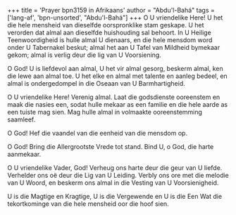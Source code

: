 +++
title = 'Prayer bpn3159 in Afrikaans'
author = "Abdu'l-Bahá"
tags = ['lang-af', 'bpn-unsorted', "Abdu'l-Bahá"]
+++
O U vriendelike Here! U het die hele mensheid van dieselfde oorspronklike stam geskape. U het verorden dat almal aan dieselfde huishouding sal behoort. In U Heilige Teenwoordigheid is hulle almal U dienaars, en die hele mensdom word onder U Tabernakel beskut; almal het aan U Tafel van Mildheid bymekaar gekom; almal is verlig deur die lig van U Voorsiening.

O God! U is liefdevol aan almal, U het vir almal gesorg, beskerm almal, ken die lewe aan almal toe. U het elke en almal met talente en aanleg bedeel, en almal is ondergedompel in die Oseaan van U Barmhartigheid.

O U vriendelike Here! Verenig almal. Laat die godsdienste ooreenstem en maak die nasies een, sodat hulle mekaar as een familie en die hele aarde as een tuiste mag sien. Mag hulle almal in volmaakte ooreenstemming saamleef.

O God! Hef die vaandel van die eenheid van die mensdom op.

O God! Bring die Allergrootste Vrede tot stand. Bind U, o God, die harte aanmekaar.

O U vriendelike Vader, God! Verheug ons harte deur die geur van U liefde. Verhelder ons oë deur die Lig van U Leiding. Verbly ons ore met die melodie van U Woord, en beskerm ons almal in die Vesting van U Voorsienigheid.

U is die Magtige en Kragtige, U is die Vergewende en U is die Een Wat die tekortkominge van die hele mensheid oor die hoof sien.
